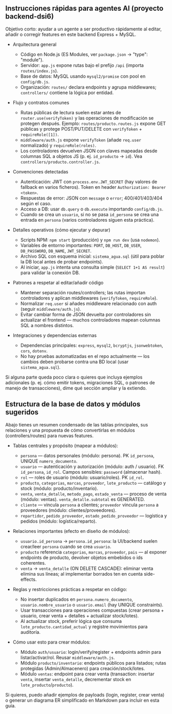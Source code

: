 ## Instrucciones rápidas para agentes AI (proyecto backend-dsi6)

Objetivo corto: ayudar a un agente a ser productivo rápidamente al editar, añadir o corregir features en este backend Express + MySQL.

- Arquitectura general
  - Código en Node.js (ES Modules, ver `package.json` -> "type": "module").
  - Servidor: `app.js` expone rutas bajo el prefijo `/api` (importa `routes/index.js`).
  - Base de datos: MySQL usando `mysql2/promise` con pool en `config/db.js`.
  - Organización: `routes/` declara endpoints y agrupa middlewares; `controllers/` contiene la lógica por entidad.

- Flujo y contratos comunes
  - Rutas públicas de lectura suelen estar antes de `router.use(verifyToken)` y las operaciones de modificación se protegen después.
    Ejemplo: `routes/producto.routes.js` expone GET públicas y protege POST/PUT/DELETE con `verifyToken` + `requireRole([1])`.
  - `middleware/auth.js` expone `verifyToken` (añade `req.user` normalizado) y `requireRole(roles)`.
  - Los controladores devuelven JSON con claves mapeadas desde columnas SQL a objetos JS (p. ej. `id_producto` -> `id`). Vea `controllers/producto.controller.js`.

- Convenciones detectadas
  - Autenticación: JWT con `process.env.JWT_SECRET` (hay valores de fallback en varios ficheros). Token en header `Authorization: Bearer <token>`.
  - Respuestas de error: JSON con `message` o `error`; 400/401/403/404 según el caso.
  - Acceso a DB: usar `db.query` o `db.execute` importando `config/db.js`.
  - Cuando se crea un `usuario`, si no se pasa `id_persona` se crea una entrada en `persona` (varios controladores siguen esta práctica).

- Detalles operativos (cómo ejecutar y depurar)
  - Scripts NPM: `npm start` (producción) y `npm run dev` (usa `nodemon`).
  - Variables de entorno importantes: `PORT`, `DB_HOST`, `DB_USER`, `DB_PASSWORD`, `DB_NAME`, `JWT_SECRET`.
  - Archivo SQL con esquema inicial: `sistema_agua.sql` (útil para poblar la DB local antes de probar endpoints).
  - Al iniciar, `app.js` intenta una consulta simple (`SELECT 1+1 AS result`) para validar la conexión DB.

- Patrones a respetar al editar/añadir código
  - Mantener separación routes/controllers; las rutas importan controladores y aplican middlewares (`verifyToken`, `requireRole`).
  - Normalizar `req.user` si añades middleware relacionado con auth (seguir `middleware/auth.js`).
  - Evitar cambiar forma de JSON devuelta por controladores sin actualizar el frontend — muchos controladores mapean columnas SQL a nombres distintos.

- Integraciones y dependencias externas
  - Dependencias principales: `express`, `mysql2`, `bcryptjs`, `jsonwebtoken`, `cors`, `dotenv`.
  - No hay pruebas automatizadas en el repo actualmente — los cambios deben probarse contra una BD local (usar `sistema_agua.sql`).

Si alguna parte queda poco clara o quieres que incluya ejemplos adicionales (p. ej. cómo emitir tokens, migraciones SQL, o patrones de manejo de transacciones), dime qué sección ampliar y la extiendo.

## Estructura de la base de datos y módulos sugeridos
Abajo tienes un resumen condensado de las tablas principales, sus relaciones y una propuesta de cómo convertirlas en módulos (controllers/routes) para nuevas features.

- Tablas centrales y propósito (mapear a módulos):
  - `persona` — datos personales (módulo: persona). PK `id_persona`, UNIQUE `numero_documento`.
  - `usuario` — autenticación y autorización (módulo: auth / usuario). FK `id_persona`, `id_rol`. Campos sensibles: `password` (almacenar hash).
  - `rol` — roles de usuario (módulo: usuario/roles). PK `id_rol`.
  - `producto`, `categorias`, `marcas`, `proveedor`, `lote_producto` — catálogo y stock (módulo: producto/inventario).
  - `venta`, `venta_detalle`, `metodo_pago`, `estado_venta` — proceso de venta (módulo: ventas). `venta_detalle.subtotal` es GENERATED.
  - `cliente` — vincula `persona` a clientes; `proveedor` vincula `persona` a proveedores (módulo: clientes/proveedores).
  - `repartidor`, `pedido_proveedor`, `estado_pedido_proveedor` — logística y pedidos (módulo: logística/reparto).

- Relaciones importantes (efecto en diseño de módulos):
  - `usuario.id_persona` → `persona.id_persona`: la UI/backend suelen crear/leer `persona` cuando se crea `usuario`.
  - `producto` referencia `categorias`, `marcas`, `proveedor`, `pais` — al exponer endpoints de producto, devolver objetos embebidos o ids coherentes.
  - `venta` → `venta_detalle` (ON DELETE CASCADE): eliminar venta elimina sus líneas; al implementar borrados ten en cuenta side-effects.

- Reglas y restricciones prácticas a respetar en código:
  - No insertar duplicados en `persona.numero_documento`, `usuario.nombre_usuario` o `usuario.email` (hay UNIQUE constraints).
  - Usar transacciones para operaciones compuestas (crear persona + usuario, crear venta + detalles + actualizar stock/lotes).
  - Al actualizar stock, preferir lógica que consuma `lote_producto.cantidad_actual` y registre movimientos para auditoría.

- Cómo usar esto para crear módulos:
  - Módulo `auth/usuario`: login/verify/register + endpoints admin para listar/activar/rol. Reusar `middleware/auth.js`.
  - Módulo `producto/inventario`: endpoints públicos para listados; rutas protegidas (Admin/Almacenero) para creación/stock/lotes.
  - Módulo `ventas`: endpoint para crear venta (transaction: insertar `venta`, insertar `venta_detalle`, decrementar stock en `lote_producto`/`producto`).

Si quieres, puedo añadir ejemplos de payloads (login, register, crear venta) o generar un diagrama ER simplificado en Markdown para incluir en esta guía.
